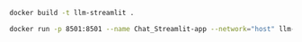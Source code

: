 ```bash
docker build -t llm-streamlit .
```

```bash
docker run -p 8501:8501 --name Chat_Streamlit-app --network="host" llm-streamlit
```
